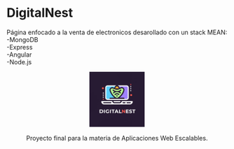 # DigitalNest
Página enfocado a la venta de electronicos desarollado con un stack MEAN: <br>
-MongoDB <br>
-Express <br>
-Angular <br>
-Node.js <br>

<p align="center">
  <img src="\src\assets\images\DigitalNest-logo.jpg" style="width: 25%;" />
</p>

<p align="center">
Proyecto final para la materia de Aplicaciones Web Escalables.
</p>
